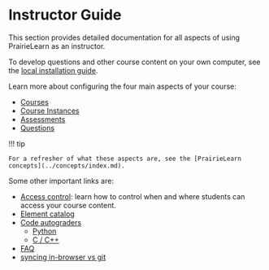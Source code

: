 # Instructor Guide

This section provides detailed documentation for all aspects of using PrairieLearn as an instructor.

To develop questions and other course content on your own computer, see the [local installation guide](../installing.md).

Learn more about configuring the four main aspects of your course:

- [Courses](../course/index.md)
- [Course Instances](../courseInstance.md)
- [Assessments](../assessment/index.md)
- [Questions](../question.md)

!!! tip

    For a refresher of what these aspects are, see the [PrairieLearn concepts](../concepts/index.md).

Some other important links are:

- [Access control](../accessControl/index.md): learn how to control when and where students can access your course content.
- [Element catalog](../elements.md)
- [Code autograders](../externalGrading.md)
  - [Python](../python-grader/index.md)
  - [C / C++](../c-grader/index.md)
- [FAQ](../faq.md)
- [syncing in-browser vs git](../sync.md)
